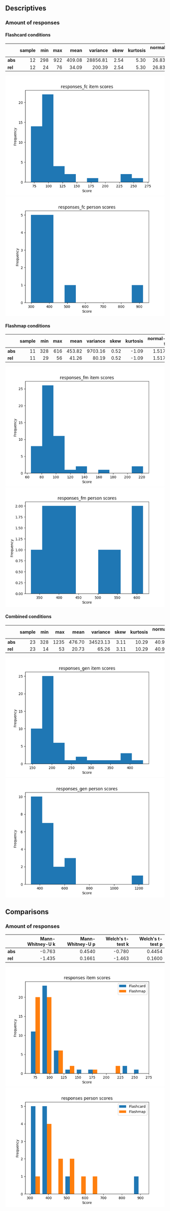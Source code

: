 ## Descriptives
### Amount of responses
#### Flashcard conditions

| | sample | min | max | mean | variance | skew | kurtosis | normal-t | normal-p | $\alpha$ |
|---|---:|---:|---:|---:|---:|---:|---:|---:|---:|---:|
| **abs** | 12 |  298 |  922 |  409.08 |  28856.81 |  2.54 |  5.30 |  26.830 |  0.0000 |  0.8567 |
| **rel** | 12 |  24 |  76 |  34.09 |  200.39 |  2.54 |  5.30 |  26.830 |  0.0000 |  0.8567 |

![Instance item scores](responses_fc_diff.png "Instance item scores")
![Instance person scores](responses_fc_abil.png "Instance person scores")

#### Flashmap conditions

| | sample | min | max | mean | variance | skew | kurtosis | normal-t | normal-p | $\alpha$ |
|---|---:|---:|---:|---:|---:|---:|---:|---:|---:|---:|
| **abs** | 11 |  328 |  616 |  453.82 |  9703.16 |  0.52 | -1.09 |  1.517 |  0.4684 |  0.7648 |
| **rel** | 11 |  29 |  56 |  41.26 |  80.19 |  0.52 | -1.09 |  1.517 |  0.4684 |  0.7648 |

![Instance item scores](responses_fm_diff.png "Instance item scores")
![Instance person scores](responses_fm_abil.png "Instance person scores")

#### Combined conditions

| | sample | min | max | mean | variance | skew | kurtosis | normal-t | normal-p | $\alpha$ |
|---|---:|---:|---:|---:|---:|---:|---:|---:|---:|---:|
| **abs** | 23 |  328 |  1235 |  476.70 |  34523.13 |  3.11 |  10.29 |  40.938 |  0.0000 |  0.8734 |
| **rel** | 23 |  14 |  53 |  20.73 |  65.26 |  3.11 |  10.29 |  40.938 |  0.0000 |  0.8734 |

![Instance item scores](responses_gen_diff.png "Instance item scores")
![Instance person scores](responses_gen_abil.png "Instance person scores")

## Comparisons
### Amount of responses

| | **Mann-Whitney-U k** | **Mann-Whitney-U p** | **Welch's t-test k** | **Welch's t-test p** |
|---|---:|---:|---:|---:|
| **abs** | -0.763 |  0.4540 | -0.780 |  0.4454 |
| **rel** | -1.435 |  0.1661 | -1.463 |  0.1600 |

![Instance item scores](responses_diff.png "Instance item scores")
![Instance person scores](responses_abil.png "Instance person scores")
